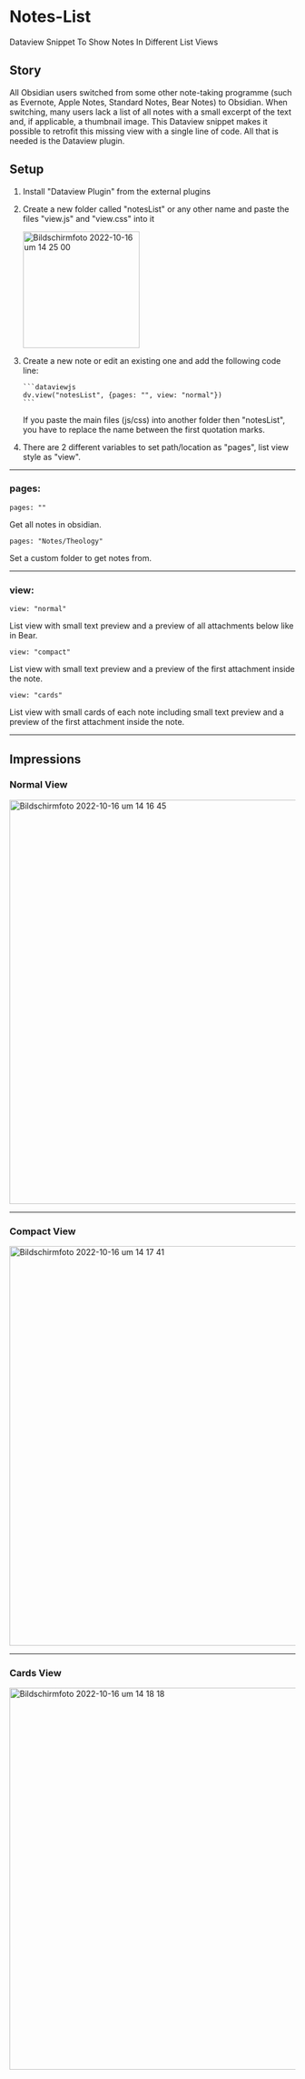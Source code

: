 # Notes-List
Dataview Snippet To Show Notes In Different List Views

## Story
All Obsidian users switched from some other note-taking programme (such as Evernote, Apple Notes, Standard Notes, Bear Notes) to Obsidian. When switching, many users lack a list of all notes with a small excerpt of the text and, if applicable, a thumbnail image. This Dataview snippet makes it possible to retrofit this missing view with a single line of code. All that is needed is the Dataview plugin.

## Setup
1.  Install "Dataview Plugin" from the external plugins
2.  Create a new folder called "notesList" or any other name and paste the files "view.js" and "view.css" into it

    <img width="205" alt="Bildschirm­foto 2022-10-16 um 14 25 00" src="https://user-images.githubusercontent.com/59178587/196035303-72d032a9-09b2-4c98-9afa-c2b835a2b107.png">

3.  Create a new note or edit an existing one and add the following code line:

    ````
    ```dataviewjs
    dv.view("notesList", {pages: "", view: "normal"})
    ```
    ````
    
    If you paste the main files (js/css) into another folder then "notesList", you have to replace the name between the first quotation marks.
 
 4. There are 2 different variables to set path/location as "pages", list view style as "view".

---
### pages:
```
pages: ""
```
Get all notes in obsidian.

```
pages: "Notes/Theology"
```
Set a custom folder to get notes from.
    
---
### view:
```
view: "normal"
```
List view with small text preview and a preview of all attachments below like in Bear.

```
view: "compact"
```
List view with small text preview and a preview of the first attachment inside the note.

```
view: "cards"
```
List view with small cards of each note including small text preview and a preview of the first attachment inside the note.
    
---

## Impressions

### Normal View
<img width="711" alt="Bildschirm­foto 2022-10-16 um 14 16 45" src="https://user-images.githubusercontent.com/59178587/196035529-cc727ad6-36e4-4085-a6b9-65dd2091f3f9.png">

---

### Compact View
<img width="703" alt="Bildschirm­foto 2022-10-16 um 14 17 41" src="https://user-images.githubusercontent.com/59178587/196035534-8da3fd4e-646f-4f75-a8d4-544f44147aea.png">

---

### Cards View
<img width="672" alt="Bildschirm­foto 2022-10-16 um 14 18 18" src="https://user-images.githubusercontent.com/59178587/196035541-e28b89fe-3cd7-4f80-a3dd-6b258082710d.png">
